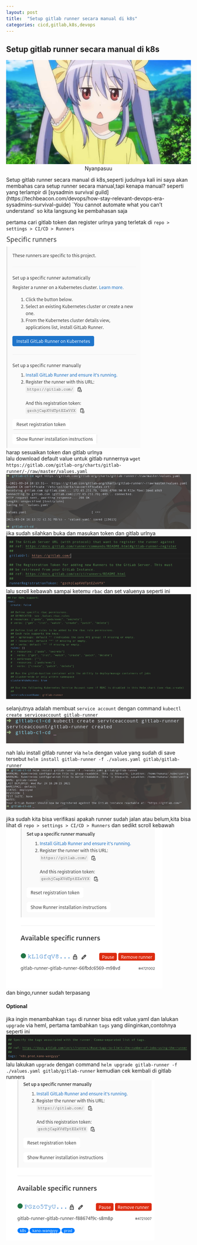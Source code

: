 ```yaml
---
layout: post
title:  "Setup gitlab runner secara manual di k8s"
categories: cicd,gitlab,k8s,devops
---
```

## Setup gitlab runner secara manual di k8s
<p align="center">
  <img src="https://raw.githubusercontent.com/JustHumanz/jekyll-klise/master/assets/img/Humanz/Nyanpasuu.jpg"/>
  Nyanpasuu
</p>
Setup gitlab runner secara manual di k8s,seperti judulnya kali ini saya akan membahas cara setup runner secara manual,tapi kenapa manual? 
seperti yang terlampir di [sysadmin survival guild](https://techbeacon.com/devops/how-stay-relevant-devops-era-sysadmins-survival-guide) 
`You cannot automate what you can’t understand` so kita langsung ke pembahasan saja  

pertama cari gitlab token dan register urlnya yang terletak di `repo > settings > CI/CD > Runners`  
![token_register](https://raw.githubusercontent.com/JustHumanz/jekyll-klise/master/assets/img/runner/token-url.png)  
harap sesuaikan token dan gitlab urlnya   
lalu download default value untuk gitlab runnernya  `wget https://gitlab.com/gitlab-org/charts/gitlab-runner/-/raw/master/values.yaml`  
![download_val](https://raw.githubusercontent.com/JustHumanz/jekyll-klise/master/assets/img/runner/download-val.png)  
jika sudah silahkan buka dan masukan token dan gitlab urlnya  
![set_token](https://raw.githubusercontent.com/JustHumanz/jekyll-klise/master/assets/img/runner/set-token-url.png)  
lalu scroll kebawah sampai ketemu `rbac` dan set valuenya seperti ini   
![val_conf](https://raw.githubusercontent.com/JustHumanz/jekyll-klise/master/assets/img/runner/val-conf.png)  

selanjutnya adalah membuat `service account` dengan command `kubectl create serviceaccount gitlab-runner`  
![create_acc](https://raw.githubusercontent.com/JustHumanz/jekyll-klise/master/assets/img/runner/create-account-service.png)  

nah lalu install gitlab runner via `helm` dengan value yang sudah di save tersebut `helm install gitlab-runner -f ./values.yaml gitlab/gitlab-runner`  
![install_runner](https://raw.githubusercontent.com/JustHumanz/jekyll-klise/master/assets/img/runner/install%20via%20helm.png)  

jika sudah kita bisa verifikasi apakah runner sudah jalan atau belum,kita bisa lihat di `repo > settings > CI/CD > Runners` dan sedikt scroll kebawah  
![done_runner](https://raw.githubusercontent.com/JustHumanz/jekyll-klise/master/assets/img/runner/done-one.png)  
dan bingo,runner sudah terpasang   

#### Optional

jika ingin menambahkan `tags` di runner bisa edit value.yaml dan lalukan `upgrade` via heml,
pertama tambahkan `tags` yang diinginkan,contohnya seperti ini   
![done_runner](https://raw.githubusercontent.com/JustHumanz/jekyll-klise/master/assets/img/runner/add-tags.png)  
lalu lakukan `upgrade` dengan command `helm upgrade gitlab-runner -f ./values.yaml gitlab/gitlab-runner` kemudian cek kembali di gitlab runners  
![done_tags](https://raw.githubusercontent.com/JustHumanz/jekyll-klise/master/assets/img/runner/after-upgrade.png)  